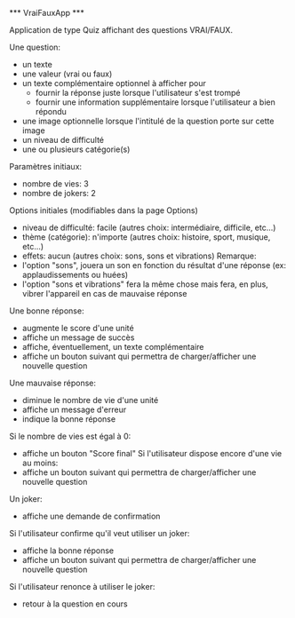 *** VraiFauxApp ***

Application de type Quiz affichant des questions VRAI/FAUX.


Une question:
- un texte
- une valeur (vrai ou faux)
- un texte complémentaire optionnel à afficher pour
  - fournir la réponse juste lorsque l'utilisateur s'est trompé
  - fournir une information supplémentaire lorsque l'utilisateur a bien répondu
- une image optionnelle lorsque l'intitulé de la question porte sur cette image
- un niveau de difficulté
- une ou plusieurs catégorie(s)


Paramètres initiaux:
  - nombre de vies: 3
  - nombre de jokers: 2

Options initiales (modifiables dans la page Options)
  - niveau de difficulté: facile (autres choix: intermédiaire, difficile, etc...)
  - thème (catégorie): n'importe (autres choix: histoire, sport, musique, etc...)
  - effets: aucun (autres choix: sons, sons et vibrations)
Remarque:
  - l'option "sons", jouera un son en fonction du résultat d'une réponse (ex: applaudissements ou huées)
  - l'option "sons et vibrations" fera la même chose mais fera, en plus, vibrer l'appareil en cas de mauvaise réponse

Une bonne réponse:
- augmente le score d'une unité
- affiche un message de succès
- affiche, éventuellement, un texte complémentaire
- affiche un bouton suivant qui permettra de charger/afficher une nouvelle question


Une mauvaise réponse:
- diminue le nombre de vie d'une unité
- affiche un message d'erreur
- indique la bonne réponse

Si le nombre de vies est égal à 0:
- affiche un bouton "Score final"
Si l'utilisateur dispose encore d'une vie au moins:
- affiche un bouton suivant qui permettra de charger/afficher une nouvelle question


Un joker:
- affiche une demande de confirmation

Si l'utilisateur confirme qu'il veut utiliser un joker:
- affiche la bonne réponse
- affiche un bouton suivant qui permettra de charger/afficher une nouvelle question

Si l'utilisateur renonce à utiliser le joker:
 - retour à la question en cours
